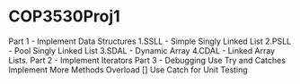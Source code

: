 COP3530Proj1
============

Part 1 -
    Implement Data Structures
        1.SSLL - Simple Singly Linked List
        2.PSLL - Pool Singly Linked List
        3.SDAL - Dynamic Array
        4.CDAL - Linked Array Lists. 
Part 2 - 
    Implement Iterators
Part 3 - 
    Debugging
        Use Try and Catches
    Implement More Methods
        Overload [] 
    Use Catch for Unit Testing
